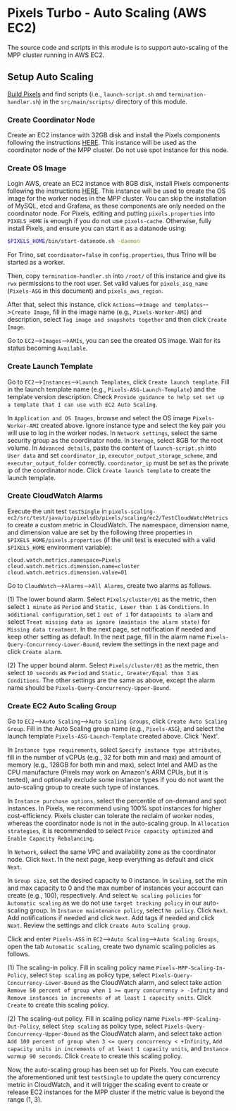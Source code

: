# Pixels Turbo - Auto Scaling (AWS EC2)

The source code and scripts in this module is to support auto-scaling of the MPP cluster running in AWS EC2.

## Setup Auto Scaling

[Build Pixels](../../README.md#build-pixels) and find scripts (i.e., `launch-script.sh` and `termination-handler.sh`) 
in the `src/main/scripts/` directory of this module.

### Create Coordinator Node

Create an EC2 instance with 32GB disk and install the Pixels components following the instructions [HERE](../../docs/INSTALL.md).
This instance will be used as the coordinator node of the MPP cluster.
Do not use spot instance for this node.

### Create OS Image

Login AWS, create an EC2 instance with 8GB disk, install Pixels components following the instructions [HERE](../../docs/INSTALL.md).
This instance will be used to create the OS image for the worker nodes in the MPP cluster.
You can skip the installation of MySQL, etcd and Grafana, as these components are only needed on the coordinator node.
For Pixels, editing and putting `pixels.properties` into `PIXELS_HOME` is enough if you do not use `pixels-cache`.
Otherwise, fully install Pixels, and ensure you can start it as a datanode using:
```bash
$PIXELS_HOME/bin/start-datanode.sh -daemon
```
For Trino, set `coordinator=false` in `config.properties`, thus Trino will be started as a worker.

Then, copy `termination-handler.sh` into `/root/` of this instance and give its `rwx` permissions to the root user.
Set valid values for `pixels_asg_name` (`Pixels-ASG` in this document) and `pixels_aws_region`.

After that, select this instance, click `Actions`-->`Image and templates`-->`Create Image`, fill in the image name (e.g., `Pixels-Worker-AMI`) and description, 
select `Tag image and snapshots together` and then click `Create Image`.

Go to `EC2`-->`Images`-->`AMIs`, you can see the created OS image. Wait for its status becoming `Available`.

### Create Launch Template

Go to `EC2`-->`Instances`-->`Launch Templates`, click `Create launch template`.
Fill in the launch template name (e.g., `Pixels-ASG-Launch-Template`) and the template version description.
Check `Provide guidance to help set set up a template that I can use with EC2 Auto Scaling`.

In `Application and OS Images`, browse and select the OS image `Pixels-Worker-AMI` created above.
Ignore instance type and select the key pair you will use to log in the worker nodes.
In `Network settings`, select the same security group as the coordinator node.
In `Storage`, select 8GB for the root volume.
In `Advanced details`, paste the content of `launch-script.sh` into `User data` and set `coordinator_ip`, 
`executor_output_storage_scheme`, and `executor_output_folder` correctly.
`coordinator_ip` must be set as the private ip of the coordinator node.
Click `Create launch template` to create the launch template.

### Create CloudWatch Alarms

Execute the unit test `testSingle` in `pixels-scaling-ec2/src/test/java/io/pixelsdb/pixels/scaling/ec2/TestCloudWatchMetrics`
to create a custom metric in CloudWatch. The namespace, dimension name, and dimension value are set by the following three
properties in `$PIXELS_HOME/pixels.properties` (if the unit test is executed with a valid `$PIXELS_HOME` environment variable):
```properties
cloud.watch.metrics.namespace=Pixels
cloud.watch.metrics.dimension.name=cluster
cloud.watch.metrics.dimension.value=01
```
Go to `CloudWatch`-->`Alarms`-->`All Alarms`, create two alarms as follows.

(1) The lower bound alarm. Select `Pixels/cluster/01` as the metric, then select `1 minute` as `Period` and 
`Static, Lower than 1` as `Conditions`. In `additional configuration`, set `1 out of 1` for `datapoints to alarm` and select
`Treat missing data as ignore (maintain the alarm state)` for `Missing data treatment`. In the next page, set notification if needed
and keep other setting as default. In the next page, fill in the alarm name `Pixels-Query-Concurrency-Lower-Bound`, review the settings
in the next page and click `Create alarm`.

(2) The upper bound alarm. Select `Pixels/cluster/01` as the metric, then select `10 seconds` as `Period` and
`Static, Greater/Equal than 3` as `Conditions`. The other settings are the same as above, except the alarm name should be
`Pixels-Query-Concurrency-Upper-Bound`.

### Create EC2 Auto Scaling Group

Go to `EC2`-->`Auto Scaling`-->`Auto Scaling Groups`, click `Create Auto Scaling Group`.
Fill in the Auto Scaling group name (e.g., `Pixels-ASG`), and select the launch template `Pixels-ASG-Launch-Template` created above. 
Click 'Next'.

In `Instance type requirements`, select `Specify instance type attributes`, fill in the number of vCPUs 
(e.g., 32 for both min and max) and amount of memory (e.g., 128GB for both min and max), select Intel and AMD as the CPU manufacture 
(Pixels may work on Amazon's ARM CPUs, but it is tested),
and optionally exclude some instance types if you do not want the auto-scaling group to create such type of instances.

In `Instance purchase options`, select the percentile of on-demand and spot instances. 
In Pixels, we recommend using 100% spot instances for higher cost-efficiency. 
Pixels cluster can tolerate the reclaim of worker nodes, whereas the coordinator node is not in the auto-scaling group.
In `Allocation strategies`, it is recommended to select `Price capacity optimized` and `Enable Capacity Rebalancing`.

In `Network`, select the same VPC and availability zone as the coordinator node. Click `Next`.
In the next page, keep everything as default and click `Next`.

In `Group size`, set the desired capacity to 0 instance.
In `Scaling`, set the min and max capacity to 0 and the max number of instances your account can create (e.g., 100), respectively.
And select `No scaling policies` for `Automatic scaling` as we do not use `target tracking policy` in our auto-scaling group.
In `Instance maintenance policy`, select `No policy`. Click `Next`. Add notifications if needed and click `Next`.
Add tags if needed and click `Next`. Review the settings and click `Create Auto Scaling group`.

Click and enter `Pixels-ASG` in `EC2`-->`Auto Scaling`-->`Auto Scaling Groups`, open the tab `Automatic scaling`, create two dynamic scaling policies
as follows.

(1) The scaling-in policy. Fill in scaling policy name `Pixels-MPP-Scaling-In-Policy`, select `Step scaling` as policy type, select `Pixels-Query-Concurrency-Lower-Bound` as the
CloudWatch alarm, and select take action `Remove 50 percent of group when 1 >= query concurrency > -Infinity` and `Remove instances in increments of at least 1 capacity units`.
Click `Create` to create this scaling policy.

(2) The scaling-out policy. Fill in scaling policy name `Pixels-MPP-Scaling-Out-Policy`, select `Step scaling` as policy type, select `Pixels-Query-Concurrency-Upper-Bound` as the
CloudWatch alarm, and select take action `Add 100 percent of group when 3 <= query concurrency < +Infinity`, `Add capacity units in increments of at least 1 capacity units`, 
and `Instance warmup 90 seconds`. Click `Create` to create this scaling policy.

Now, the auto-scaling group has been set up for Pixels. You can execute the aforementioned unit test `testSingle` to update the query concurrency metric
in CloudWatch, and it will trigger the scaling event to create or release EC2 instances for the MPP cluster if the metric value is beyond the range (1, 3).
